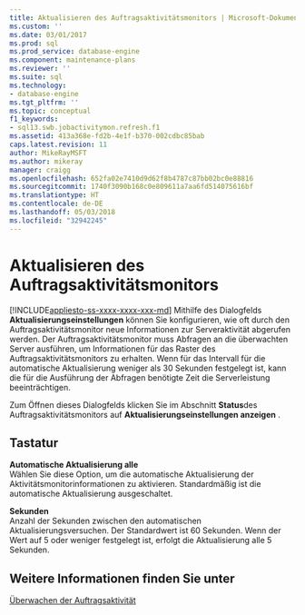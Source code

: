 ```yaml
---
title: Aktualisieren des Auftragsaktivitätsmonitors | Microsoft-Dokumentation
ms.custom: ''
ms.date: 03/01/2017
ms.prod: sql
ms.prod_service: database-engine
ms.component: maintenance-plans
ms.reviewer: ''
ms.suite: sql
ms.technology:
- database-engine
ms.tgt_pltfrm: ''
ms.topic: conceptual
f1_keywords:
- sql13.swb.jobactivitymon.refresh.f1
ms.assetid: 413a368e-fd2b-4e1f-b370-002cdbc85bab
caps.latest.revision: 11
author: MikeRayMSFT
ms.author: mikeray
manager: craigg
ms.openlocfilehash: 652fa02e7410d9d62f8b4787c87bb02bc0e88816
ms.sourcegitcommit: 1740f3090b168c0e809611a7aa6fd514075616bf
ms.translationtype: HT
ms.contentlocale: de-DE
ms.lasthandoff: 05/03/2018
ms.locfileid: "32942245"
---
```

# <a name="job-activity-monitor-refresh"></a>Aktualisieren des Auftragsaktivitätsmonitors
[!INCLUDE[appliesto-ss-xxxx-xxxx-xxx-md](../../includes/appliesto-ss-xxxx-xxxx-xxx-md.md)]
  Mithilfe des Dialogfelds **Aktualisierungseinstellungen** können Sie konfigurieren, wie oft durch den Auftragsaktivitätsmonitor neue Informationen zur Serveraktivität abgerufen werden. Der Auftragsaktivitätsmonitor muss Abfragen an die überwachten Server ausführen, um Informationen für das Raster des Auftragsaktivitätsmonitors zu erhalten. Wenn für das Intervall für die automatische Aktualisierung weniger als 30 Sekunden festgelegt ist, kann die für die Ausführung der Abfragen benötigte Zeit die Serverleistung beeinträchtigen.  
  
 Zum Öffnen dieses Dialogfelds klicken Sie im Abschnitt **Status**des Auftragsaktivitätsmonitors auf **Aktualisierungseinstellungen anzeigen** .  
  
## <a name="options"></a>Tastatur  
 **Automatische Aktualisierung alle**  
 Wählen Sie diese Option, um die automatische Aktualisierung der Aktivitätsmonitorinformationen zu aktivieren. Standardmäßig ist die automatische Aktualisierung ausgeschaltet.  
  
 **Sekunden**  
 Anzahl der Sekunden zwischen den automatischen Aktualisierungsversuchen. Der Standardwert ist 60 Sekunden. Wenn der Wert auf 5 oder weniger festgelegt ist, erfolgt die Aktualisierung alle 5 Sekunden.  
  
## <a name="see-also"></a>Weitere Informationen finden Sie unter  
 [Überwachen der Auftragsaktivität](http://msdn.microsoft.com/library/71cb432b-631d-4b8b-9965-e731b3d8266d)  
  
  
